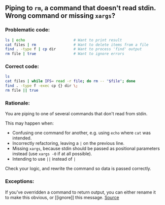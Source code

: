 ## Piping to `rm`, a command that doesn't read stdin. Wrong command or missing `xargs`?

### Problematic code:

```sh
ls | echo                      # Want to print result
cat files | rm                 # Want to delete items from a file
find . -type f | cp dir        # Want to process 'find' output
rm file | true                 # Want to ignore errors
```

### Correct code:

```sh
ls
cat files | while IFS= read -r file; do rm -- "$file"; done
find . -type f -exec cp {} dir \;
rm file || true
```

### Rationale:

You are piping to one of several commands that don't read from stdin.

This may happen when:

* Confusing one command for another, e.g. using `echo` where `cat` was intended.
* Incorrectly refactoring, leaving a `|` on the previous line.
* Missing `xargs`, because stdin should be passed as positional parameters instead (use `xargs -0` if at all possible).
* Intending to use `||` instead of `|`

Check your logic, and rewrite the command so data is passed correctly.

### Exceptions:

If you've overridden a command to return output, you can either rename it to make this obvious, or [[ignore]] this message.
[Source](https://github.com/koalaman/shellcheck/wiki/SC2216)

